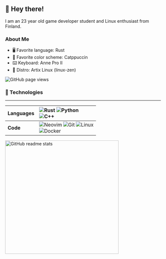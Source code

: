 <!---
<img src="https://github-readme-stats.vercel.app/api?username=jervw&theme=onedark&show_icons=true&include_all_commits=true&hide_border=true&hide=issues&custom_title=Jere's&nbsp;Stats&bg_color=161320&text_color=D9E0EE&icon_color=DDB6F2&title_color=96CDFB&count_private=true" alt="GitHub readme stats" width=450px align=right>
-->

## 🦀 Hey there!

I am an 23 year old game developer student and Linux enthusiast from Finland.

### About Me

- 🖥 Favorite language: Rust
- 🎨 Favorite color scheme: Catppuccin 
- ⌨️ Keyboard: Anne Pro II
- 🐧 Distro: Artix Linux (linux-zen)

<img src="https://komarev.com/ghpvc/?username=jervw&color=96CDFB&style=flat" alt="GitHub page views">


### 🔨 Technologies

---
Languages | ![Rust](https://img.shields.io/badge/rust-%23000000.svg?style=for-the-badge&logo=rust&logoColor=white) ![Python](https://img.shields.io/badge/python-%233776AB.svg?style=for-the-badge&logo=python&logoColor=white)<br>![C++](https://img.shields.io/badge/C++-%23121011.svg?style=for-the-badge&logo=cplusplus&logoColor=white)
:--- | :---
**Code** | ![Neovim](https://img.shields.io/badge/Vim-%2357A143.svg?style=for-the-badge&logo=neovim&logoColor=white) ![Git](https://img.shields.io/badge/git-%23F05033.svg?style=for-the-badge&logo=git&logoColor=white) ![Linux](https://img.shields.io/badge/Linux-FCC624?style=for-the-badge&logo=linux&logoColor=black) <br> ![Docker](https://img.shields.io/badge/Docker-2CA5E0?style=for-the-badge&logo=docker&logoColor=white)

<img src="https://github-readme-stats.vercel.app/api/top-langs/?username=jervw&layout=compact&theme=onedark&langs_count=6&hide_border=true&hide=java,vim%20script,roff,css,scheme,scss&bg_color=161320&text_color=D9E0EE&icon_color=DDB6F2&title_color=96CDFB&custom_title=My&nbsp;Language&nbsp;Stats" alt="GitHub readme stats" width=367px>
